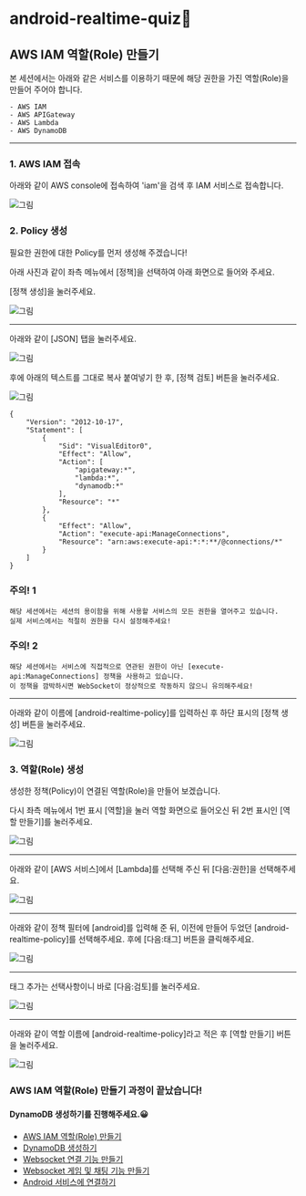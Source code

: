 # android-realtime-quiz🥳

## AWS IAM 역할(Role) 만들기

본 세션에서는 아래와 같은 서비스를 이용하기 때문에 해당 권한을 가진 역할(Role)을 만들어 주어야 합니다.
~~~
- AWS IAM
- AWS APIGateway
- AWS Lambda
- AWS DynamoDB
~~~

---

### 1. AWS IAM 접속

아래와 같이 AWS console에 접속하여 'iam'을 검색 후 IAM 서비스로 접속합니다.

![그림](../images/iam/1.png)

### 2. Policy 생성

필요한 권한에 대한 Policy를 먼저 생성해 주겠습니다!

아래 사진과 같이 좌측 메뉴에서 [정책]을 선택하여 아래 화면으로 들어와 주세요.

[정책 생성]을 눌러주세요.

![그림](../images/iam/2.png)

---

아래와 같이 [JSON] 탭을 눌러주세요.

![그림](../images/iam/3.png)

후에 아래의 텍스트를 그대로 복사 붙여넣기 한 후, [정책 검토] 버튼을 눌러주세요.

![그림](../images/iam/4.png)

~~~
{
    "Version": "2012-10-17",
    "Statement": [
        {
            "Sid": "VisualEditor0",
            "Effect": "Allow",
            "Action": [
                "apigateway:*",
                "lambda:*",
                "dynamodb:*"
            ],
            "Resource": "*"
        },
        {
            "Effect": "Allow",
            "Action": "execute-api:ManageConnections",
            "Resource": "arn:aws:execute-api:*:*:**/@connections/*"
        }
    ]
}
~~~

### 주의! 1

~~~
해당 세션에서는 세션의 용이함을 위해 사용할 서비스의 모든 권한을 열어주고 있습니다. 
실제 서비스에서는 적절히 권한을 다시 설정해주세요!
~~~

### 주의! 2
~~~
해당 세션에서는 서비스에 직접적으로 연관된 권한이 아닌 [execute-api:ManageConnections] 정책을 사용하고 있습니다.
이 정책을 깜박하시면 WebSocket이 정상적으로 작동하지 않으니 유의해주세요!
~~~

---

아래와 같이 이름에 [android-realtime-policy]를 입력하신 후 하단 표시의 [정책 생성] 버튼을 눌러주세요.

![그림](../images/iam/5.png)

### 3. 역할(Role) 생성

생성한 정책(Policy)이 연결된 역할(Role)을 만들어 보겠습니다.

다시 좌측 메뉴에서 1번 표시 [역할]을 눌러 역할 화면으로 들어오신 뒤 2번 표시인 [역할 만들기]를 눌러주세요.

![그림](../images/iam/6.png)

---

아래와 같이 [AWS 서비스]에서 [Lambda]를 선택해 주신 뒤 [다음:권한]을 선택해주세요.

![그림](../images/iam/7.png)

---

아래와 같이 정책 필터에 [android]를 입력해 준 뒤, 이전에 만들어 두었던 [android-realtime-policy]를 선택해주세요. 후에 [다음:태그] 버튼을 클릭해주세요.

![그림](../images/iam/8.png)

---

태그 추가는 선택사항이니 바로 [다음:검토]를 눌러주세요.

![그림](../images/iam/9.png)

---

아래와 같이 역할 이름에 [android-realtime-policy]라고 적은 후 [역할 만들기] 버튼을 눌러주세요.

![그림](../images/iam/10.png)

### AWS IAM 역할(Role) 만들기 과정이 끝났습니다!
#### DynamoDB 생성하기를 진행해주세요.😀


- [AWS IAM 역할(Role) 만들기]()
- [DynamoDB 생성하기]()
- [Websocket 연결 기능 만들기]()
- [Websocket 게임 및 채팅 기능 만들기]()
- [Android 서비스에 연결하기]()